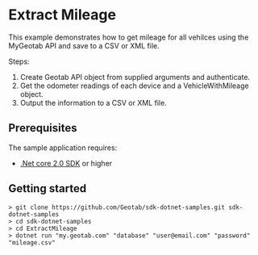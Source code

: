 # Extract Mileage

 This example demonstrates how to get mileage for all vehilces using the MyGeotab API and save to a CSV or XML file.

Steps:
1. Create Geotab API object from supplied arguments and authenticate.
2. Get the odometer readings of each device and a VehicleWithMileage object.
3. Output the information to a CSV or XML file.

## Prerequisites
The sample application requires:

- [.Net core 2.0 SDK](https://dot.net/core) or higher

## Getting started

```
> git clone https://github.com/Geotab/sdk-dotnet-samples.git sdk-dotnet-samples
> cd sdk-dotnet-samples
> cd ExtractMileage
> dotnet run "my.geotab.com" "database" "user@email.com" "password" "mileage.csv"
```
